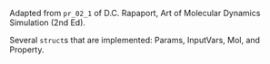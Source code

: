 Adapted from `pr_02_1` of D.C. Rapaport, Art of Molecular Dynamics Simulation (2nd Ed).

Several `struct`s that are implemented: Params, InputVars, Mol, and Property.